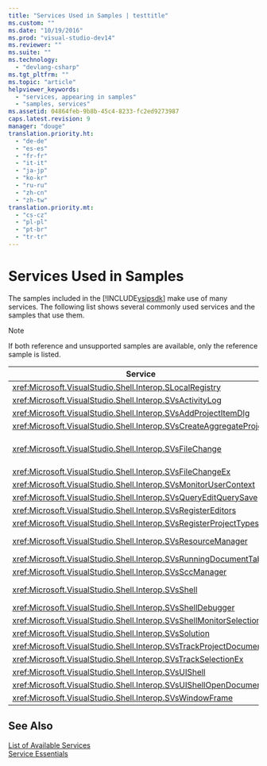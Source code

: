 ```yaml
---
title: "Services Used in Samples | testtitle"
ms.custom: ""
ms.date: "10/19/2016"
ms.prod: "visual-studio-dev14"
ms.reviewer: ""
ms.suite: ""
ms.technology: 
  - "devlang-csharp"
ms.tgt_pltfrm: ""
ms.topic: "article"
helpviewer_keywords: 
  - "services, appearing in samples"
  - "samples, services"
ms.assetid: 04864feb-9b8b-45c4-8233-fc2ed9273987
caps.latest.revision: 9
manager: "douge"
translation.priority.ht: 
  - "de-de"
  - "es-es"
  - "fr-fr"
  - "it-it"
  - "ja-jp"
  - "ko-kr"
  - "ru-ru"
  - "zh-cn"
  - "zh-tw"
translation.priority.mt: 
  - "cs-cz"
  - "pl-pl"
  - "pt-br"
  - "tr-tr"
---
```

# Services Used in Samples
The samples included in the [!INCLUDE[vsipsdk](../extensibility/includes/vsipsdk_md.md)] make use of many services. The following list shows several commonly used services and the samples that use them.  
  
> [!NOTE]
>  If both reference and unsupported samples are available, only the reference sample is listed.  
  
|Service|Sample|  
|-------------|------------|  
|<xref:Microsoft.VisualStudio.Shell.Interop.SLocalRegistry>|BscEdit, ProjectSubtype|  
|<xref:Microsoft.VisualStudio.Shell.Interop.SVsActivityLog>|[How to: Use the Activity Log](../extensibility/how-to--use-the-activity-log.md)|  
|<xref:Microsoft.VisualStudio.Shell.Interop.SVsAddProjectItemDlg>|BscPrj, FigPkg|  
|<xref:Microsoft.VisualStudio.Shell.Interop.SVsCreateAggregateProject>|BscPrj|  
|<xref:Microsoft.VisualStudio.Shell.Interop.SVsFileChange>|Deprecated. Use <xref:Microsoft.VisualStudio.Shell.Interop.SVsFileChangeEx> instead.|  
|<xref:Microsoft.VisualStudio.Shell.Interop.SVsFileChangeEx>|BscEdit, FigPkg|  
|<xref:Microsoft.VisualStudio.Shell.Interop.SVsMonitorUserContext>|Reference.HelpIntegration sample.|  
|<xref:Microsoft.VisualStudio.Shell.Interop.SVsQueryEditQuerySave>|SingleViewEditor sample.|  
|<xref:Microsoft.VisualStudio.Shell.Interop.SVsRegisterEditors>|SingleViewEditor sample.|  
|<xref:Microsoft.VisualStudio.Shell.Interop.SVsRegisterProjectTypes>|BscPrj, FigPkg|  
|<xref:Microsoft.VisualStudio.Shell.Interop.SVsResourceManager>|Reference.Package, Reference.ToolWindow, and many other samples|  
|<xref:Microsoft.VisualStudio.Shell.Interop.SVsRunningDocumentTable>|SingleViewEditor sample.|  
|<xref:Microsoft.VisualStudio.Shell.Interop.SVsSccManager>|BscPrj, FigPkg|  
|<xref:Microsoft.VisualStudio.Shell.Interop.SVsShell>|Reference.Package, Reference.ToolWindow, and many other samples|  
|<xref:Microsoft.VisualStudio.Shell.Interop.SVsShellDebugger>|BscEdt, BscPrj, FigPkg|  
|<xref:Microsoft.VisualStudio.Shell.Interop.SVsShellMonitorSelection>|BscPrj, FigPkg|  
|<xref:Microsoft.VisualStudio.Shell.Interop.SVsSolution>|BscPrj, FigPkg|  
|<xref:Microsoft.VisualStudio.Shell.Interop.SVsTrackProjectDocuments>|BscPrj, FigPkg|  
|<xref:Microsoft.VisualStudio.Shell.Interop.SVsTrackSelectionEx>|SingleViewEditor, BscPrj, FigPkg|  
|<xref:Microsoft.VisualStudio.Shell.Interop.SVsUIShell>|Reference.ToolWindow, BscEdit, and many other samples|  
|<xref:Microsoft.VisualStudio.Shell.Interop.SVsUIShellOpenDocument>|BscEdit, FigPkg|  
|<xref:Microsoft.VisualStudio.Shell.Interop.SVsWindowFrame>|Reference.ToolWindow|  
  
## See Also  
 [List of Available Services](../extensibility-internals/list-of-available-services.md)   
 [Service Essentials](../extensibility-internals/service-essentials.md)